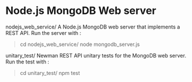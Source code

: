 # Node.js MongoDB Web server

nodejs_web_service/
A Node.js MongoDB web server that implements a REST API.
Run the server with :
> cd nodejs_web_service/
> node mongodb_server.js

unitary_test/
Newman REST API unitary tests for the MongoDB web server.
Run the test with :
> cd unitary_test/
> npm test

